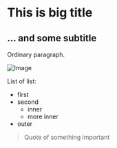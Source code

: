 # This is big title
## ... and some subtitle

Ordinary paragraph.

![](https://cdn4.iconfinder.com/data/icons/customicondesignoffice2/128/success.png "Image")

List of list:

* first
* second
    * inner
    * more inner
* outer

> Quote of something important

